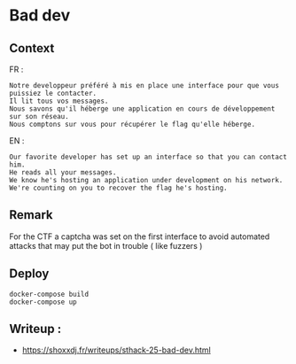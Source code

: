 # Bad dev

## Context

FR :

```
Notre developpeur préféré à mis en place une interface pour que vous puissiez le contacter.
Il lit tous vos messages.
Nous savons qu'il héberge une application en cours de développement sur son réseau.
Nous comptons sur vous pour récupérer le flag qu'elle héberge.
```

EN :

```
Our favorite developer has set up an interface so that you can contact him.
He reads all your messages.
We know he's hosting an application under development on his network.
We're counting on you to recover the flag he's hosting.
```

## Remark

For the CTF a captcha was set on the first interface to avoid automated attacks that may put the bot in trouble ( like fuzzers )

## Deploy

```
docker-compose build
docker-compose up
```

## Writeup :
 - https://shoxxdj.fr/writeups/sthack-25-bad-dev.html
